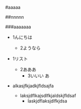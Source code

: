 #aaaaa

##nnnnn

###aaaaaaa


- 1んにちは
  - 2ようなら


- 1リスト
  - 2あああ
    - 3いいい	あ 


- alkasjfkjadkjfldsajfa
  - laksjdflkajsdlfkjaldskjfldsaf
      - laskjdflaksjdlfkjdsa

